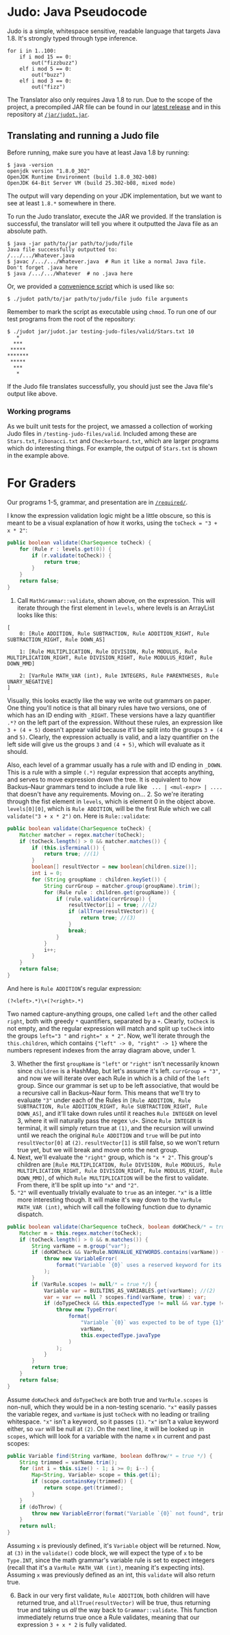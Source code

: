 # Judo: Java Pseudocode

Judo is a simple, whitespace sensitive, readable language that targets Java 1.8. It's strongly typed through type inference.
```text
for i in 1..100:
    if i mod 15 == 0:
        out("fizzbuzz")
    elf i mod 5 == 0:
        out("buzz")
    elf i mod 3 == 0:
        out("fizz")
```
The Translator also only requires Java 1.8 to run. Due to the scope of the project, a precompiled JAR file can be found in our [latest release](https://github.com/DaniloHP/csc372project2/releases/latest) and in this repository at [`/jar/judot.jar`](https://github.com/DaniloHP/csc372project2/blob/main/jar/judot.jar).

## Translating and running a Judo file
Before running, make sure you have at least Java 1.8 by running:
```shell
$ java -version
openjdk version "1.8.0_302"
OpenJDK Runtime Environment (build 1.8.0_302-b08)
OpenJDK 64-Bit Server VM (build 25.302-b08, mixed mode)

```
The output will vary depending on your JDK implementation, but we want to see at least `1.8.*` somewhere in there.

To run the Judo translator, execute the JAR we provided. If the translation is successful, the translator will tell you where it outputted the Java file as an absolute path.
```shell
$ java -jar path/to/jar path/to/judo/file
Java file successfully outputted to:
/.../.../Whatever.java
$ javac /.../.../Whatever.java  # Run it like a normal Java file. Don't forget .java here
$ java /.../.../Whatever  # no .java here
```
Or, we provided a [convenience script](https://github.com/DaniloHP/csc372project2/tree/main/judot) which is used like so:
```shell
$ ./judot path/to/jar path/to/judo/file judo file arguments
```
Remember to mark the script as executable using `chmod`. To run one of our test programs from the root of the repository:
```shell
$ ./judot jar/judot.jar testing-judo-files/valid/Stars.txt 10
   *
  ***
 *****
*******
 *****
  ***
   *
```
If the Judo file translates successfully, you should just see the Java file's output like above.

### Working programs
As we built unit tests for the project, we amassed a collection of working Judo files in `/testing-judo-files/valid`. Included among these are `Stars.txt`, `Fibonacci.txt` and `Checkerboard.txt`, which are larger programs which do interesting things. For example, the output of `Stars.txt` is shown in the example above.

# For Graders
Our programs 1-5, grammar, and presentation are in [`/required/`](https://github.com/DaniloHP/csc372project2/tree/main/required).

I know the expression validation logic might be a little obscure, so this is meant to be a visual explanation of how it works, using the `toCheck = "3 + x * 2"`:

```java
public boolean validate(CharSequence toCheck) {
    for (Rule r : levels.get(0)) {
        if (r.validate(toCheck)) {
            return true;
        }
    }
    return false;
}
```
1. Call `MathGrammar::validate`, shown above, on the expression. This will iterate through the first element in `levels`, where levels is an ArrayList looks like this:
```
[
    0: [Rule ADDITION, Rule SUBTRACTION, Rule ADDITION_RIGHT, Rule SUBTRACTION_RIGHT, Rule DOWN_AS]
    
    1: [Rule MULTIPLICATION, Rule DIVISION, Rule MODULUS, Rule MULTIPLICATION_RIGHT, Rule DIVISION_RIGHT, Rule MODULUS_RIGHT, Rule DOWN_MMD]
    
    2: [VarRule MATH_VAR (int), Rule INTEGERS, Rule PARENTHESES, Rule UNARY_NEGATIVE]
]
```
Visually, this looks exactly like the way we write out grammars on paper. One thing you'll notice is that all binary rules have two versions, one of which has an ID ending with `_RIGHT`. These versions have a lazy quantifier `.*?` on the left part of the expression. Without these rules, an expression like `3 + (4 + 5)` doesn't appear valid because it'll be split into the groups `3 + (4` and `5)`. Clearly, the expression actually is valid, and a lazy quantifier on the left side will give us the groups `3` and `(4 + 5)`, which will evaluate as it should. 

Also, each level of a grammar usually has a rule with and ID ending in `_DOWN`. This is a rule with a simple `(.*)` regular expression that accepts anything, and serves to move expression down the tree. It is equivalent to how Backus–Naur grammars tend to include a rule like ` ... | <mul-expr> | ....` that doesn't have any requirements. Moving on...
2. So we're iterating through the fist element in `levels`, which is element 0 in the object above. `levels[0][0]`, which is `Rule ADDITION`, will be the first Rule which we call `validate("3 + x * 2")` on. Here is `Rule::validate`:
```java
public boolean validate(CharSequence toCheck) {
    Matcher matcher = regex.matcher(toCheck);
    if (toCheck.length() > 0 && matcher.matches()) {
        if (this.isTerminal()) {
            return true; //(1)
        }
        boolean[] resultVector = new boolean[children.size()];
        int i = 0;
        for (String groupName : children.keySet()) {
            String currGroup = matcher.group(groupName).trim();
            for (Rule rule : children.get(groupName)) {
                if (rule.validate(currGroup)) {
                    resultVector[i] = true; //(2)
                    if (allTrue(resultVector)) {
                        return true; //(3)
                    }
                    break;
                }
            }
            i++;
        }
    }
    return false;
}
```
And here is `Rule ADDITION`'s regular expression:
```regexp
(?<left>.*)\+(?<right>.*)
```
Two named capture-anything groups, one called `left` and the other called `right`, both with greedy `*` quantifiers, separated by a `+`. Clearly, `toCheck` is not empty, and the regular expression will match and split up `toCheck` into the groups `left="3 "` and `right=" x * 2"`. Now, we'll iterate through the `this.children`, which contains `{"left" -> 0, "right" -> 1}` where the numbers represent indexes from the array diagram above, under 1.

3. Whether the first `groupName` is `"left"` or `"right"` isn't necessarily known since `children` is a HashMap, but let's assume it's left. `currGroup = "3"`, and now we will iterate over each Rule in which is a child of the `left` group. Since our grammar is set up to be left associative, that would be a recursive call in Backus–Naur form. This means that we'll try to evaluate `"3"` under each of the Rules in `[Rule ADDITION, Rule SUBTRACTION, Rule ADDITION_RIGHT, Rule SUBTRACTION_RIGHT, Rule DOWN_AS]`, and it'll take down rules until it reaches `Rule INTEGER` on level 3, where it will naturally pass the regex `\d+`. Since `Rule INTEGER` is terminal, it will simply return true at `(1)`, and the recursion will unwind until we reach the original `Rule ADDITION` and `true` will be put into `resultVector[0]` at `(2)`. `resultVector[1]` is still false, so we won't return true yet, but we will break and move onto the next group.
4. Next, we'll evaluate the `"right"` group, which is `"x * 2"`. This group's children are `[Rule MULTIPLICATION, Rule DIVISION, Rule MODULUS, Rule MULTIPLICATION_RIGHT, Rule DIVISION_RIGHT, Rule MODULUS_RIGHT, Rule DOWN_MMD]`, of which `Rule MULTIPLICATION` will be the first to validate. From there, it'll be split up into `"x"` and `"2"`.
5. `"2"` will eventually trivially evaluate to `true` as an integer. `"x"` is a little more interesting though. It will make it's way down to the `VarRule MATH_VAR (int)`, which will call the following function due to dynamic dispatch.
```java
public boolean validate(CharSequence toCheck, boolean doKWCheck/* = true */, boolean doTypeCheck/* = true */) {
    Matcher m = this.regex.matcher(toCheck);
    if (toCheck.length() > 0 && m.matches()) {
        String varName = m.group("var");
        if (doKWCheck && VarRule.NONVALUE_KEYWORDS.contains(varName)) { //(1)
            throw new VariableError(
                format("Variable `{0}` uses a reserved keyword for its name", varName)
            );
        }
        if (VarRule.scopes != null/* = true */) {
            Variable var = BUILTINS_AS_VARIABLES.get(varName); //(2)
            var = var == null ? scopes.find(varName, true) : var;
            if (doTypeCheck && this.expectedType != null && var.type != this.expectedType) { //(3)
                throw new TypeError(
                    format(
                        "Variable `{0}` was expected to be of type {1}",
                        varName,
                        this.expectedType.javaType
                    )
                );
            }
        }
        return true;
    }
    return false;
}
```
Assume `doKwCheck` and `doTypeCheck` are both true and `VarRule.scopes` is non-null, which they would be in a non-testing scenario. `"x"` easily passes the variable regex, and `varName` is just `toCheck` with no leading or trailing whitespace. `"x"` isn't a keyword, so it passes `(1)`. `"x"` isn't a value keyword either, so `var` will be null at `(2)`. On the next line, it will be looked up in `scopes`, which will look for a variable with the name `x` in current and past scopes: 
```java
public Variable find(String varName, boolean doThrow/* = true */) {
    String trimmed = varName.trim();
    for (int i = this.size() - 1; i >= 0; i--) {
        Map<String, Variable> scope = this.get(i);
        if (scope.containsKey(trimmed)) {
            return scope.get(trimmed);
        }
    }
    if (doThrow) {
        throw new VariableError(format("Variable `{0}` not found", trimmed));
    }
    return null;
}
```
Assuming `x` is previously defined, it's `Variable` object will be returned. Now, at `(3)` in the `validate()` code block, we will expect the type of `x` to be `Type.INT`, since the math grammar's variable rule is set to expect integers (recall that it's a `VarRule MATH_VAR (int)`, meaning it's expecting ints). Assuming `x` was previously defined as an int, this `validate` will also return true.

6. Back in our very first validate, `Rule ADDITION`, both children will have returned true, and `allTrue(resultVector)` will be true, thus returning true and taking us *all* the way back to `Grammar::validate`. This function immediately returns  true once a Rule validates, meaning that our expression `3 + x * 2` is fully validated.
